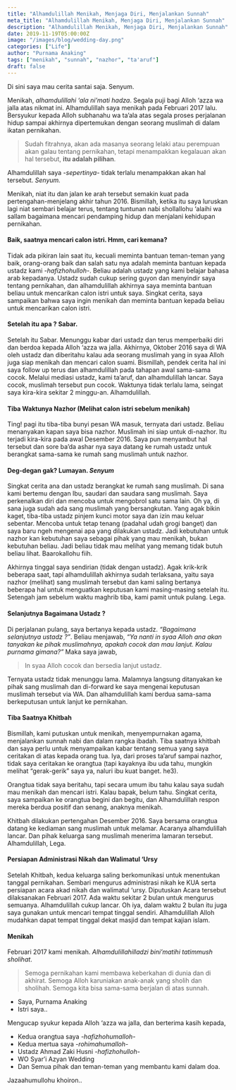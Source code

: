 ```yaml
---
title: "Alhamdulillah Menikah, Menjaga Diri, Menjalankan Sunnah"
meta_title: "Alhamdulillah Menikah, Menjaga Diri, Menjalankan Sunnah"
description: "Alhamdulillah Menikah, Menjaga Diri, Menjalankan Sunnah"
date: 2019-11-19T05:00:00Z
image: "/images/blog/wedding-day.png"
categories: ["Life"]
author: "Purnama Anaking"
tags: ["menikah", "sunnah", "nazhor", "ta'aruf"]
draft: false
---
```


Di sini saya mau cerita santai saja. Senyum.

Menikah, _alhamdulillahi ‘ala ni’mati hadza_. Segala puji bagi Alloh ‘azza wa jalla atas nikmat ini. Alhamdulillah saya menikah pada Februari 2017 lalu. Bersyukur kepada Alloh subhanahu wa ta’ala atas segala proses perjalanan hidup sampai akhirnya dipertemukan dengan seorang muslimah di dalam ikatan pernikahan.

> Sudah fitrahnya, akan ada masanya seorang lelaki atau perempuan akan galau tentang pernikahan, tetapi menampakkan kegalauan akan hal tersebut, **itu adalah pilihan**.

Alhamdulillah saya _-sepertinya-_ tidak terlalu menampakkan akan hal tersebut. _Senyum._

Menikah, niat itu dan jalan ke arah tersebut semakin kuat pada pertengahan-menjelang akhir tahun 2016. Bismillah, ketika itu saya luruskan lagi niat sembari belajar terus, tentang tuntunan nabi shollallohu ‘alaihi wa sallam bagaimana mencari pendamping hidup dan menjalani kehidupan pernikahan.

#### Baik, saatnya mencari calon istri. Hmm, cari kemana?

Tidak ada pikiran lain saat itu, kecuali meminta bantuan teman-teman yang baik, orang-orang baik dan salah satu nya adalah meminta bantuan kepada ustadz kami _-hafizhohulloh-_. Beliau adalah ustadz yang kami belajar bahasa arab kepadanya. Ustadz sudah cukup sering guyon dan menyindir saya tentang pernikahan, dan alhamdulillah akhirnya saya meminta bantuan beliau untuk mencarikan calon istri untuk saya. Singkat cerita, saya sampaikan bahwa saya ingin menikah dan meminta bantuan kepada beliau untuk mencarikan calon istri.

#### Setelah itu apa ? Sabar.

Setelah itu Sabar. Menunggu kabar dari ustadz dan terus memperbaiki diri dan berdoa kepada Alloh ‘azza wa jalla. Akhirnya, Oktober 2016 saya di WA oleh ustadz dan diberitahu kalau ada seorang muslimah yang in syaa Alloh juga siap menikah dan mencari calon suami. Bismillah, pendek cerita hal ini saya follow up terus dan alhamdulillah pada tahapan awal sama-sama cocok. Melalui mediasi ustadz, kami ta’aruf, dan alhamdulillah lancar. Saya cocok, muslimah tersebut pun cocok. Waktunya tidak terlalu lama, seingat saya kira-kira sekitar 2 minggu-an. Alhamdulillah.

#### Tiba Waktunya Nazhor (Melihat calon istri sebelum menikah)

Ting! pagi itu tiba-tiba bunyi pesan WA masuk, ternyata dari ustadz. Beliau menanyakan kapan saya bisa nazhor. Muslimah ini siap untuk di-nazhor. Itu terjadi kira-kira pada awal Desember 2016. Saya pun menyambut hal tersebut dan sore ba’da ashar nya saya datang ke rumah ustadz untuk berangkat sama-sama ke rumah sang muslimah untuk nazhor.

#### Deg-degan gak? Lumayan. _Senyum_

Singkat cerita ana dan ustadz berangkat ke rumah sang muslimah. Di sana kami bertemu dengan Ibu, saudari dan saudara sang muslimah. Saya perkenalkan diri dan mencoba untuk mengobrol satu sama lain. Oh ya, di sana juga sudah ada sang muslimah yang bersangkutan. Yang agak bikin kaget, tiba-tiba ustadz pinjem kunci motor saya dan izin mau keluar sebentar. Mencoba untuk tetap tenang (padahal udah grogi banget) dan saya baru ngeh mengenai apa yang dilakukan ustadz. Jadi kebutuhan untuk nazhor kan kebutuhan saya sebagai pihak yang mau menikah, bukan kebutuhan beliau. Jadi beliau tidak mau melihat yang memang tidak butuh beliau lihat. Baarokallohu fiih.

Akhirnya tinggal saya sendirian (tidak dengan ustadz). Agak krik-krik beberapa saat, tapi alhamdulillah akhirnya sudah terlaksana, yaitu saya nazhor (melihat) sang muslimah tersebut dan kami saling bertanya beberapa hal untuk menguatkan keputusan kami masing-masing setelah itu. Setengah jam sebelum waktu maghrib tiba, kami pamit untuk pulang. Lega.

#### Selanjutnya Bagaimana Ustadz ?

Di perjalanan pulang, saya bertanya kepada ustadz. _“Bagaimana selanjutnya ustadz ?”_. Beliau menjawab, _“Ya nanti in syaa Alloh ana akan tanyakan ke pihak muslimahnya, apakah cocok dan mau lanjut. Kalau purnama gimana?”_ Maka saya jawab,

> In syaa Alloh cocok dan bersedia lanjut ustadz.

Ternyata ustadz tidak menunggu lama. Malamnya langsung ditanyakan ke pihak sang muslimah dan di-forward ke saya mengenai keputusan muslimah tersebut via WA. Dan alhamdulillah kami berdua sama-sama berkeputusan untuk lanjut ke pernikahan.

#### Tiba Saatnya Khitbah

Bismillah, kami putuskan untuk menikah, menyempurnakan agama, menjalankan sunnah nabi dan dalam rangka ibadah. Tiba saatnya khitbah dan saya perlu untuk menyampaikan kabar tentang semua yang saya ceritakan di atas kepada orang tua. Iya, dari proses ta’aruf sampai nazhor, tidak saya ceritakan ke orangtua (tapi kayaknya ibu uda tahu, mungkin melihat “gerak-gerik” saya ya, naluri ibu kuat banget. he3).

Orangtua tidak saya beritahu, tapi secara umum ibu tahu kalau saya sudah mau menikah dan mencari istri. Kalau bapak, belum tahu. Singkat cerita, saya sampaikan ke orangtua begini dan begitu, dan Alhamdulillah respon mereka berdua positif dan senang, anaknya menikah.

Khitbah dilakukan pertengahan Desember 2016. Saya bersama orangtua datang ke kediaman sang muslimah untuk melamar. Acaranya alhamdulillah lancar. Dan pihak keluarga sang muslimah menerima lamaran tersebut. Alhamdulillah, Lega.

#### Persiapan Administrasi Nikah dan Walimatul ‘Ursy

Setelah Khitbah, kedua keluarga saling berkomunikasi untuk menentukan tanggal pernikahan. Sembari mengurus administrasi nikah ke KUA serta persiapan acara akad nikah dan walimatul ‘ursy. Diputuskan Acara tersebut dilaksanakan Februari 2017. Ada waktu sekitar 2 bulan untuk mengurus semuanya. Alhamdulillah cukup lancar. Oh iya, dalam waktu 2 bulan itu juga saya gunakan untuk mencari tempat tinggal sendiri. Alhamdulillah Alloh mudahkan dapat tempat tinggal dekat masjid dan tempat kajian islam.

#### Menikah

Februari 2017 kami menikah. _Alhamdulillahilladzi bini’matihi tatimmush sholihat_.

> Semoga pernikahan kami membawa keberkahan di dunia dan di akhirat. Semoga Alloh karuniakan anak-anak yang sholih dan sholihah. Semoga kita bisa sama-sama berjalan di atas sunnah.

- Saya, Purnama Anaking
- Istri saya..

Mengucap syukur kepada Alloh ‘azza wa jalla, dan berterima kasih kepada,

- Kedua orangtua saya _-hafizhohumalloh-_
- Kedua mertua saya _-rohimahumalloh-_
- Ustadz Ahmad Zaki Husni _-hafizhohulloh-_
- WO Syar’i Azyan Wedding
- Dan Semua pihak dan teman-teman yang membantu kami dalam doa.

Jazaahumullohu khoiron..
